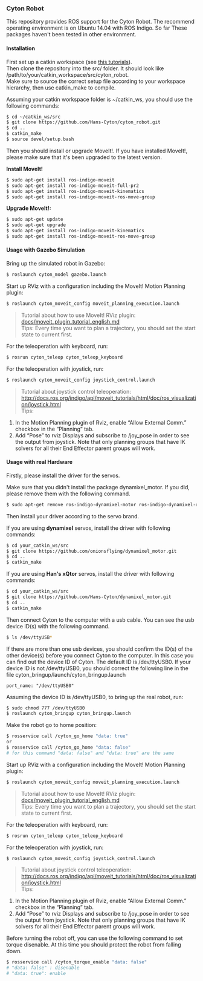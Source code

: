 ### Cyton Robot

This repository provides ROS support for the Cyton Robot. The recommend operating environment is on Ubuntu 14.04 with ROS Indigo. So far These packages haven't been tested in other environment.

#### Installation

First set up a catkin workspace (see [this tutorials](http://wiki.ros.org/catkin/Tutorials)).  
Then clone the repository into the src/ folder. It should look like /path/to/your/catkin_workspace/src/cyton_robot.  
Make sure to source the correct setup file according to your workspace hierarchy, then use catkin_make to compile.  

Assuming your catkin workspace folder is ~/catkin_ws, you should use the following commands:
```sh
$ cd ~/catkin_ws/src
$ git clone https://github.com/Hans-Cyton/cyton_robot.git
$ cd ..
$ catkin_make
$ source devel/setup.bash
```

Then you should install or upgrade MoveIt!. If you have installed MoveIt!, please make sure that it's been upgraded to the latest version.

**Install MoveIt!**

```sh
$ sudo apt-get install ros-indigo-moveit
$ sudo apt-get install ros-indigo-moveit-full-pr2
$ sudo apt-get install ros-indigo-moveit-kinematics
$ sudo apt-get install ros-indigo-moveit-ros-move-group
```
**Upgrade MoveIt!:**

```sh
$ sudo apt-get update
$ sudo apt-get upgrade
$ sudo apt-get install ros-indigo-moveit-kinematics
$ sudo apt-get install ros-indigo-moveit-ros-move-group
```

#### Usage with Gazebo Simulation

Bring up the simulated robot in Gazebo:
```sh
$ roslaunch cyton_model gazebo.launch
```
Start up RViz with a configuration including the MoveIt! Motion Planning plugin:
```sh
$ roslaunch cyton_moveit_config moveit_planning_execution.launch
```
> Tutorial about how to use MoveIt! RViz plugin: [docs/moveit_plugin_tutorial_english.md](docs/moveit_plugin_tutorial_english.md)  
Tips:
Every time you want to plan a trajectory, you should set the start state to current first.

For the teleoperation with keyboard, run:
```sh
$ rosrun cyton_teleop cyton_teleop_keyboard
```
For the teleoperation with joystick, run:
```sh
$ roslaunch cyton_moveit_config joystick_control.launch
```
> Tutorial about joystick control teleoperation:  
http://docs.ros.org/indigo/api/moveit_tutorials/html/doc/ros_visualization/joystick.html  
Tips:  
1. In the Motion Planning plugin of Rviz, enable “Allow External Comm.” checkbox in the “Planning” tab.  
2. Add “Pose” to rviz Displays and subscribe to /joy_pose in order to see the output from joystick. Note that only planning groups that have IK solvers for all their End Effector parent groups will work.

#### Usage with real Hardware
Firstly, please install the driver for the servos.

Make sure that you didn't install the package dynamixel_motor. If you did, please remove them with the following command.
```sh
$ sudo apt-get remove ros-indigo-dynamixel-motor ros-indigo-dynamixel-driver ros-indigo-dynamixel-controllers ros-indigo-dynamixel-msgs ros-indigo-dynamixel-tutorials
```
Then install your driver according to the servo brand.

If you are using **dynamixel** servos, install the driver with following commands:
```sh
$ cd your_catkin_ws/src
$ git clone https://github.com/onionsflying/dynamixel_motor.git
$ cd ..
$ catkin_make
```
If you are using **Han's xQtor** servos, install the driver with following commands:
```sh
$ cd your_catkin_ws/src
$ git clone https://github.com/Hans-Cyton/dynamixel_motor.git
$ cd ..
$ catkin_make
```

Then connect Cyton to the computer with a usb cable. You can see the usb device ID(s) with the following command.
```sh
$ ls /dev/ttyUSB*
```
If there are more than one usb devices, you should confirm the ID(s) of the other device(s) before you connect Cyton to the computer. In this case you can find out the device ID of Cyton. The default ID is /dev/ttyUSB0. If your device ID is not /dev/ttyUSB0, you should correct the following line in the file cyton_bringup/launch/cyton_bringup.launch
```
port_name: "/dev/ttyUSB0"
```

Assuming the device ID is /dev/ttyUSB0, to bring up the real robot, run:
```sh
$ sudo chmod 777 /dev/ttyUSB0
$ roslaunch cyton_bringup cyton_bringup.launch
```
Make the robot go to home position:
```sh
$ rosservice call /cyton_go_home "data: true"
or
$ rosservice call /cyton_go_home "data: false"
# for this command "data: false" and "data: true" are the same
```

Start up RViz with a configuration including the MoveIt! Motion Planning plugin:
```sh
$ roslaunch cyton_moveit_config moveit_planning_execution.launch
```
> Tutorial about how to use MoveIt! RViz plugin: [docs/moveit_plugin_tutorial_english.md](docs/moveit_plugin_tutorial_english.md)  
Tips:
Every time you want to plan a trajectory, you should set the start state to current first.

For the teleoperation with keyboard, run:
```sh
$ rosrun cyton_teleop cyton_teleop_keyboard
```
For the teleoperation with joystick, run:
```sh
$ roslaunch cyton_moveit_config joystick_control.launch
```
> Tutorial about joystick control teleoperation:  
http://docs.ros.org/indigo/api/moveit_tutorials/html/doc/ros_visualization/joystick.html  
Tips:  
1. In the Motion Planning plugin of Rviz, enable “Allow External Comm.” checkbox in the “Planning” tab.  
2. Add “Pose” to rviz Displays and subscribe to /joy_pose in order to see the output from joystick. Note that only planning groups that have IK solvers for all their End Effector parent groups will work.

Before turning the robot off, you can use the following command to set torque disenable. At this time you should protect the robot from falling down.
```sh
$ rosservice call /cyton_torque_enable "data: false" 
# "data: false" : disenable
# "data: true": enable 
```

